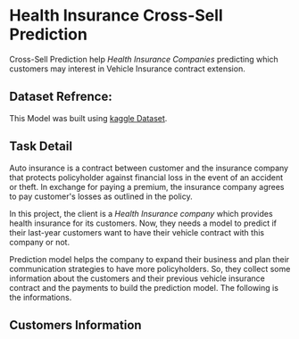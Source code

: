 # Health Insurance Cross-Sell Prediction
Cross-Sell Prediction help _Health Insurance Companies_ predicting which customers may interest in Vehicle Insurance contract extension.

## Dataset Refrence:
This Model was built using [kaggle Dataset](https://bit.ly/3bEwA5D).

## Task Detail
Auto insurance is a contract between customer and the insurance company that protects policyholder against financial loss in the event of an accident or theft. In exchange for paying a premium, the insurance company agrees to pay customer's losses as outlined in the policy.

In this project, the client is a _Health Insurance company_ which provides health insurance for its customers. Now, they needs a model to predict if their last-year customers want to have their vehicle contract with this company or not.

Prediction model helps the company to expand their business and plan their communication strategies to have more policyholders. So, they collect some information about the customers and their previous vehicle insurance contract and the payments to build the prediction model. The following is the informations.

## Customers Information

